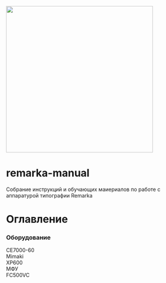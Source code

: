 <img src="https://ae04.alicdn.com/kf/S21a83d920214468cb35e63c7dd5f3b91L.jpg" height="400px">

# remarka-manual
 Собрание инструкций и обучающих маиериалов по работе с аппаратурой типографии Remarka

# Оглавление
### Оборудование
<a src="">CE7000-60</a><br>
<a src="">Mimaki<br>
<a src="">XP600<br>
<a src="">МФУ<br>
<a src="">FC500VC<br>
